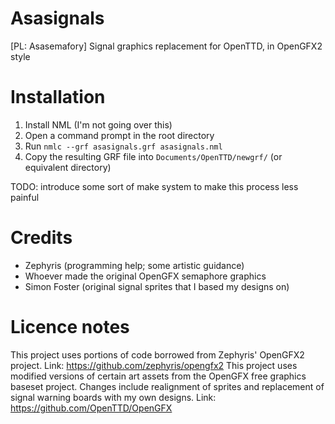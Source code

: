 # Asasignals
[PL: Asasemafory] Signal graphics replacement for OpenTTD, in OpenGFX2 style

# Installation
1. Install NML (I'm not going over this)
2. Open a command prompt in the root directory
3. Run ``nmlc --grf asasignals.grf asasignals.nml``
4. Copy the resulting GRF file into ``Documents/OpenTTD/newgrf/`` (or equivalent directory)

TODO: introduce some sort of make system to make this process less painful

# Credits
- Zephyris (programming help; some artistic guidance)
- Whoever made the original OpenGFX semaphore graphics
- Simon Foster (original signal sprites that I based my designs on)

# Licence notes
This project uses portions of code borrowed from Zephyris' OpenGFX2 project. Link: https://github.com/zephyris/opengfx2
This project uses modified versions of certain art assets from the OpenGFX free graphics baseset project. Changes include realignment of sprites and replacement of signal warning boards with my own designs. Link: https://github.com/OpenTTD/OpenGFX
